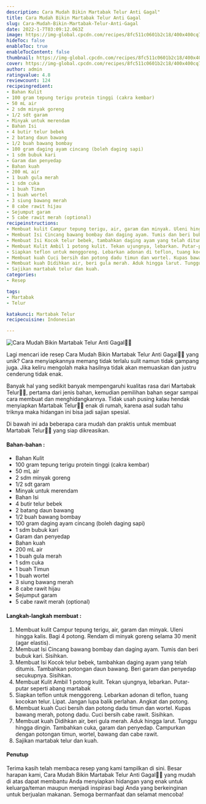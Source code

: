 ```yaml
---
description: Cara Mudah Bikin Martabak Telur Anti Gagal"
title: Cara Mudah Bikin Martabak Telur Anti Gagal
slug: Cara-Mudah-Bikin-Martabak-Telur-Anti-Gagal
date: 2022-1-7T03:09:12.063Z
image: https://img-global.cpcdn.com/recipes/8fc511c0601b2c18/400x400cq70/photo.jpg
hideToc: false
enableToc: true
enableTocContent: false
thumbnail: https://img-global.cpcdn.com/recipes/8fc511c0601b2c18/400x400cq70/photo.jpg
cover: https://img-global.cpcdn.com/recipes/8fc511c0601b2c18/400x400cq70/photo.jpg
author: admin
ratingvalue: 4.8
reviewcount: 124
recipeingredient:
- Bahan Kulit
- 100 gram tepung terigu protein tinggi (cakra kembar)
- 50 mL air
- 2 sdm minyak goreng
- 1/2 sdt garam
- Minyak untuk merendam
- Bahan Isi
- 4 butir telur bebek
- 2 batang daun bawang
- 1/2 buah bawang bombay
- 100 gram daging ayam cincang (boleh daging sapi)
- 1 sdm bubuk kari
- Garam dan penyedap
- Bahan kuah
- 200 mL air
- 1 buah gula merah
- 1 sdm cuka
- 1 buah Timun
- 1 buah wortel
- 3 siung bawang merah
- 8 cabe rawit hijau
- Sejumput garam
- 5 cabe rawit merah (optional)
recipeinstructions:
- Membuat kulit Campur tepung terigu, air, garam dan minyak. Uleni hingga kalis. Bagi 4 potong. Rendam di minyak goreng selama 30 menit (agar elastis).
- Membuat Isi Cincang bawang bombay dan daging ayam. Tumis dan beri bubuk kari. Sisihkan.
- Membuat Isi Kocok telur bebek, tambahkan daging ayam yang telah ditumis. Tambahkan potongan daun bawang. Beri garam dan penyedap secukupnya. Sisihkan.
- Membuat Kulit Ambil 1 potong kulit. Tekan ujungnya, lebarkan. Putar-putar seperti abang martabak
- Siapkan teflon untuk menggoreng. Lebarkan adonan di teflon, tuang kocokan telur. Lipat. Jangan lupa balik perlahan. Angkat dan potong.
- Membuat kuah Cuci bersih dan potong dadu timun dan wortel. Kupas bawang merah, potong dadu. Cuci bersih cabe rawit. Sisihkan.
- Membuat kuah Didihkan air, beri gula merah. Aduk hingga larut. Tunggu hingga dingin. Tambahkan cuka, garam dan penyedap. Campurkan dengan potongan timun, wortel, bawang dan cabe rawit.
- Sajikan martabak telur dan kuah.
categories:
- Resep

tags:
- Martabak
- Telur

katakunci: Martabak Telur
recipecuisine: Indonesian

---
```


![Cara Mudah Bikin Martabak Telur Anti Gagal👩‍🍳](https://img-global.cpcdn.com/recipes/8fc511c0601b2c18/400x400cq70/photo.jpg)

Lagi mencari ide resep Cara Mudah Bikin Martabak Telur Anti Gagal👩‍🍳 yang unik? Cara menyiapkannya memang tidak terlalu sulit namun tidak gampang juga. Jika keliru mengolah maka hasilnya tidak akan memuaskan dan justru cenderung tidak enak.

Banyak hal yang sedikit banyak mempengaruhi kualitas rasa dari Martabak Telur👩‍🍳, pertama dari jenis bahan, kemudian pemilihan bahan segar sampai cara membuat dan menghidangkannya. Tidak usah pusing kalau hendak menyiapkan Martabak Telur👩‍🍳 enak di rumah, karena asal sudah tahu triknya maka hidangan ini bisa jadi sajian spesial.

Di bawah ini ada beberapa cara mudah dan praktis untuk membuat Martabak Telur👩‍🍳 yang siap dikreasikan.

<!--inarticleads1-->

#### Bahan-bahan :

- Bahan Kulit
- 100 gram tepung terigu protein tinggi (cakra kembar)
- 50 mL air
- 2 sdm minyak goreng
- 1/2 sdt garam
- Minyak untuk merendam
- Bahan Isi
- 4 butir telur bebek
- 2 batang daun bawang
- 1/2 buah bawang bombay
- 100 gram daging ayam cincang (boleh daging sapi)
- 1 sdm bubuk kari
- Garam dan penyedap
- Bahan kuah
- 200 mL air
- 1 buah gula merah
- 1 sdm cuka
- 1 buah Timun
- 1 buah wortel
- 3 siung bawang merah
- 8 cabe rawit hijau
- Sejumput garam
- 5 cabe rawit merah (optional)

<!--inarticleads2-->

#### Langkah-langkah membuat :

1. Membuat kulit Campur tepung terigu, air, garam dan minyak. Uleni hingga kalis. Bagi 4 potong. Rendam di minyak goreng selama 30 menit (agar elastis).
1. Membuat Isi Cincang bawang bombay dan daging ayam. Tumis dan beri bubuk kari. Sisihkan.
1. Membuat Isi Kocok telur bebek, tambahkan daging ayam yang telah ditumis. Tambahkan potongan daun bawang. Beri garam dan penyedap secukupnya. Sisihkan.
1. Membuat Kulit Ambil 1 potong kulit. Tekan ujungnya, lebarkan. Putar-putar seperti abang martabak
1. Siapkan teflon untuk menggoreng. Lebarkan adonan di teflon, tuang kocokan telur. Lipat. Jangan lupa balik perlahan. Angkat dan potong.
1. Membuat kuah Cuci bersih dan potong dadu timun dan wortel. Kupas bawang merah, potong dadu. Cuci bersih cabe rawit. Sisihkan.
1. Membuat kuah Didihkan air, beri gula merah. Aduk hingga larut. Tunggu hingga dingin. Tambahkan cuka, garam dan penyedap. Campurkan dengan potongan timun, wortel, bawang dan cabe rawit.
1. Sajikan martabak telur dan kuah.

#### Penutup

Terima kasih telah membaca resep yang kami tampilkan di sini. Besar harapan kami, Cara Mudah Bikin Martabak Telur Anti Gagal👩‍🍳 yang mudah di atas dapat membantu Anda menyiapkan hidangan yang enak untuk keluarga/teman maupun menjadi inspirasi bagi Anda yang berkeinginan untuk berjualan makanan. Semoga bermanfaat dan selamat mencoba!